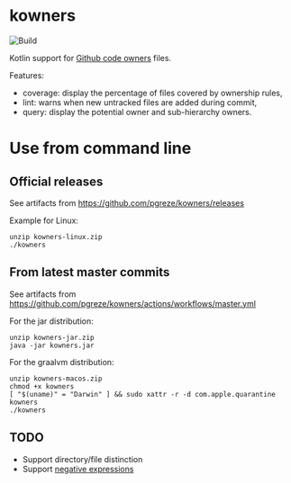 # kowners

![Build](https://github.com/pgreze/kowners/workflows/Build/badge.svg?branch=master)

Kotlin support for [Github code owners](https://help.github.com/en/articles/about-code-owners) files.

Features:

- coverage: display the percentage of files covered by ownership rules,
- lint: warns when new untracked files are added during commit,
- query: display the potential owner and sub-hierarchy owners.

# Use from command line

## Official releases

See artifacts from https://github.com/pgreze/kowners/releases

Example for Linux:
```
unzip kowners-linux.zip
./kowners
```

## From latest master commits

See artifacts from https://github.com/pgreze/kowners/actions/workflows/master.yml

For the jar distribution:
```
unzip kowners-jar.zip
java -jar kowners.jar
```

For the graalvm distribution:
```
unzip kowners-macos.zip
chmod +x kowners
[ "$(uname)" = "Darwin" ] && sudo xattr -r -d com.apple.quarantine kowners
./kowners
```

## TODO

- Support directory/file distinction
- Support [negative expressions](https://git-scm.com/docs/gitignore#_examples)
